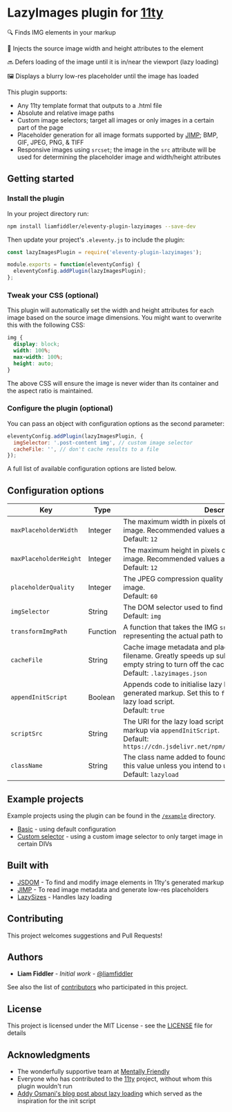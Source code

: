 # LazyImages plugin for [11ty](https://www.11ty.io/)

🔍 Finds IMG elements in your markup

💉 Injects the source image width and height attributes to the element

🔜 Defers loading of the image until it is in/near the viewport (lazy loading)

🖼️ Displays a blurry low-res placeholder until the image has loaded

This plugin supports:
- Any 11ty template format that outputs to a .html file
- Absolute and relative image paths
- Custom image selectors; target all images or only images in a certain part
  of the page
- Placeholder generation for all image formats supported by
  [JIMP](https://github.com/oliver-moran/jimp); BMP, GIF, JPEG, PNG, & TIFF
- Responsive images using `srcset`; the image in the `src` attribute will be
  used for determining the placeholder image and width/height attributes

## Getting started

### Install the plugin

In your project directory run:
```sh
npm install liamfiddler/eleventy-plugin-lazyimages --save-dev
```

Then update your project's `.eleventy.js` to include the plugin:
```js
const lazyImagesPlugin = require('eleventy-plugin-lazyimages');

module.exports = function(eleventyConfig) {
  eleventyConfig.addPlugin(lazyImagesPlugin);
};
```

### Tweak your CSS (optional)

This plugin will automatically set the width and height attributes
for each image based on the source image dimensions. You might want
to overwrite this with the following CSS:
```css
img {
  display: block;
  width: 100%;
  max-width: 100%;
  height: auto;
}
```
The above CSS will ensure the image is never wider than its 
container and the aspect ratio is maintained.

### Configure the plugin (optional)

You can pass an object with configuration options as the second 
parameter:
```js
eleventyConfig.addPlugin(lazyImagesPlugin, {
  imgSelector: '.post-content img', // custom image selector
  cacheFile: '', // don't cache results to a file
});
```
A full list of available configuration options are listed below.

## Configuration options

| Key | Type | Description |
|--|--|--|
| `maxPlaceholderWidth` | Integer | The maximum width in pixels of the generated placeholder image. Recommended values are between 6 and 15.<br>Default: `12` |
| `maxPlaceholderHeight` | Integer | The maximum height in pixels of the generated placeholder image. Recommended values are between 6 and 15.<br>Default: `12` |
| `placeholderQuality` | Integer | The JPEG compression quality of the generated placeholder image.<br>Default: `60` |
| `imgSelector` | String | The DOM selector used to find IMG elements in the markup.<br>Default: `img` |
| `transformImgPath` | Function | A function that takes the IMG `src` attribute and returns a string representing the actual path to your image. |
| `cacheFile` | String | Cache image metadata and placeholder images to this filename. Greatly speeds up subsequent builds. Pass an empty string to turn off the cache.<br>Default: `.lazyimages.json` |
| `appendInitScript` | Boolean | Appends code to initialise lazy loading of images to the generated markup. Set this to `false` if you include your own lazy load script.<br>Default: `true` |
| `scriptSrc` | String | The URI for the lazy load script that is injected into the markup via `appendInitScript`.<br>Default: `https://cdn.jsdelivr.net/npm/lazysizes@5/lazysizes.min.js` |
| `className` | String | The class name added to found IMG elements. Do not change this value unless you intend to use your own `scriptSrc`.<br>Default: `lazyload` |

## Example projects

Example projects using the plugin can be found in the 
[`/example`](./example) directory.

- [Basic](./example/basic) - using default configuration
- [Custom selector](./example/custom-selector) - using a custom image
  selector to only target image in certain DIVs

## Built with

* [JSDOM](https://github.com/jsdom/jsdom) - To find and modify image
  elements in 11ty's generated markup
* [JIMP](https://github.com/oliver-moran/jimp) - To read image
  metadata and generate low-res placeholders
* [LazySizes](https://github.com/aFarkas/lazysizes) - Handles lazy loading

## Contributing

This project welcomes suggestions and Pull Requests!

## Authors

* **Liam Fiddler** - *Initial work* - [@liamfiddler](https://github.com/liamfiddler)

See also the list of 
[contributors](https://github.com/liamfiddler/eleventy-plugin-lazyimages/contributors) 
who participated in this project.

## License

This project is licensed under the MIT License - 
see the [LICENSE](LICENSE) file for details

## Acknowledgments

* The wonderfully supportive team at 
  [Mentally Friendly](https://mentallyfriendly.com)
* Everyone who has contributed to the 
  [11ty](https://www.11ty.io/) project, without whom 
  this plugin wouldn't run
* [Addy Osmani's blog post about lazy loading](https://addyosmani.com/blog/lazy-loading/) 
  which served as the inspiration for the init script
